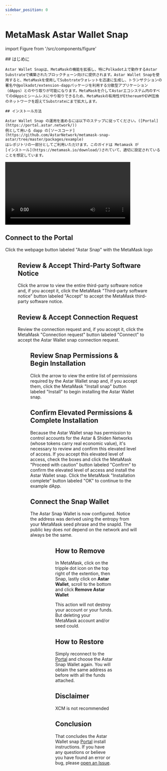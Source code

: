 ```yaml
---
sidebar_position: 0
---
```


# MetaMask Astar Wallet Snap

import Figure from '/src/components/figure'

<!-- markdownlint-disable MD033 -->

<div style={{ display: 'flex', justifyContent: 'space-between' }}>
  <div style={{ marginRight: '10px' }}>
    ## はじめに

    Astar Wallet Snapは、MetaMaskの機能を拡張し、特にPolkadot上で動作するAstar Substrateで構築されたブロックチェーン向けに提供されます。Astar Wallet Snapを使用すると、MetaMaskを使用してSubstrateウォレットを迅速に生成し、トランザクションの署名や@polkadot/extension-dappパッケージを利用する分散型アプリケーション（dApps）とのやり取りが可能になります。MetaMaskを介してAstarエコシステム内のすべてのdAppsとシームレスにやり取りできるため、MetaMaskの有用性がEthereumやEVM互換のネットワークを超えてSubstrateにまで拡大します。

    ## インストール方法

    Astar Wallet Snap の運用を進めるには以下のステップに従ってください。([Portal](https://portal.astar.network/))
    例として用いる dapp の[ソースコード](https://github.com/AstarNetwork/metamask-snap-astar/tree/master/packages/example)
    はレポジトリの一部分としてご利用いただけます。このガイドは Metamask が
    [インストール](https://metamask.io/download/)されていて、適切に設定されていることを想定しています。
  </div> 
  <div>
    <video width="400" controls>
      <source src={require('/docs/use/manage-wallets/wallet-providers/img/astar_snap_30s_v1.mp4').default } />
    </video>
  </div>
</div>


## Connect to the Portal

Click the webpage button labeled "Astar Snap" with the MetaMask logo

<Figure caption='Connect to the Portal' src={require('/docs/use/manage-wallets/wallet-providers/img/01.png').default } width="100%" />

## Review & Accept Third-Party Software Notice

Click the arrow to view the entire third-party software notice and, if you
accept it, click the MetaMask "Third-party software notice" button labeled
"Accept" to accept the MetaMask third-party software notice.

<!-- markdownlint-disable MD033 -->

<div style={{ display: 'flex', justifyContent: 'space-between' }}>
  <div style={{ marginRight: '10px' }}>
    <Figure caption='Review 3rd-Party Software Notice' src={require('/docs/use/manage-wallets/wallet-providers/img/02.png').default } width="100%" />
  </div>
  <div>
    <Figure caption='Accept 3rd-Party Software Notice' src={require('/docs/use/manage-wallets/wallet-providers/img/03.png').default } width="100%" />
  </div>
</div>

## Review & Accept Connection Request

Review the connection request and, if you accept it, click the MetaMask
"Connection request" button labeled "Connect" to accept the Astar Wallet snap
connection request.

<Figure caption='Connection Request' src={require('/docs/use/manage-wallets/wallet-providers/img/04.png').default } width="40%" />

## Review Snap Permissions & Begin Installation

Click the arrow to view the entire list of permissions required by the Astar
Wallet snap and, if you accept them, click the MetaMask "Install snap" button
labeled "Install" to begin installing the Astar Wallet snap.

<div style={{ display: 'flex', justifyContent: 'space-between' }}>
  <div style={{ marginRight: '10px' }}>
    <Figure caption='Review Permissions' src={require('/docs/use/manage-wallets/wallet-providers/img/05.png').default } width="100%" /></div>
  <div>
    <Figure caption='Begin Installation' src={require('/docs/use/manage-wallets/wallet-providers/img/06.png').default } width="100%" /></div>
</div>

## Confirm Elevated Permissions & Complete Installation

Because the Astar Wallet snap has permission to control accounts for the
Astar & Shiden Networks (whose tokens carry real economic value), it's
necessary to review and confirm this elevated level of access. If you accept
this elevated level of access, check the boxes and click the MetaMask "Proceed with
caution" button labeled "Confirm" to confirm the elevated level of access and
install the Astar Wallet snap. Click the MetaMask "Installation complete"
button labeled "OK" to continue to the example dApp.

<div style={{ display: 'flex', justifyContent: 'space-between' }}>
  <div style={{ marginRight: '10px' }}>
    <Figure caption='Confirm Elevated Permissions' src={require('/docs/use/manage-wallets/wallet-providers/img/08.png').default } width="100%" /></div>
  <div>
    <Figure caption='Installation is Complete' src={require('/docs/use/manage-wallets/wallet-providers/img/09.png').default } width="100%" /></div>
</div>

## Connect the Snap Wallet

The Astar Snap Wallet is now configured. Notice the address
was derived using the entropy from your MetaMask seed phrase and the snapId.
The public key does _not_ depend on the network and will always be the same.

<Figure caption='Connect' src={require('/docs/use/manage-wallets/wallet-providers/img/10.png').default } width="100%" />

<Figure caption='Account Details' src={require('/docs/use/manage-wallets/wallet-providers/img/13.png').default } width="100%" />

## How to Remove

In MetaMask, click on the tripple dot icon on the top right of the extention, then Snap,
lastly click on **Astar Wallet**, scroll to the bottom and click **Remove Astar Wallet**

This action will not destroy your account or your funds. But deleting your MetaMask account and/or seed could.

<div style={{ display: 'flex', justifyContent: 'space-between' }}>
  <div style={{ marginRight: '10px' }}>
    <Figure caption='Remove Astar Wallet' src={require('/docs/use/manage-wallets/wallet-providers/img/11.png').default } width="100%" /></div>
  <div>
    <Figure caption='Remove Snap' src={require('/docs/use/manage-wallets/wallet-providers/img/12.png').default } width="100%" /></div>
</div>

## How to Restore

Simply reconnect to the [Portal](https://portal.astar.network/) and choose the Astar Snap Wallet again.
You will obtain the same address as before with all the funds attached.

## Disclaimer

XCM is not recommended

## Conclusion

That concludes the Astar Wallet snap [Portal](https://portal.astar.network/) install instructions. If you have any
questions or believe you have found an error or bug, please
[open an Issue](https://github.com/AstarNetwork/metamask-snap-astar/issues/new).
